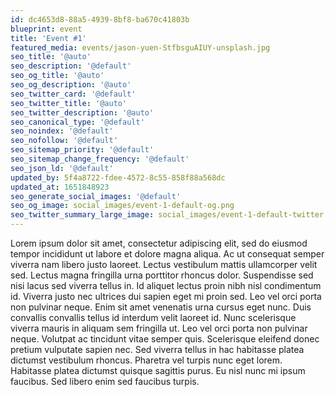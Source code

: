 ```yaml
---
id: dc4653d8-88a5-4939-8bf8-ba670c41803b
blueprint: event
title: 'Event #1'
featured_media: events/jason-yuen-StfbsguAIUY-unsplash.jpg
seo_title: '@auto'
seo_description: '@default'
seo_og_title: '@auto'
seo_og_description: '@auto'
seo_twitter_card: '@default'
seo_twitter_title: '@auto'
seo_twitter_description: '@auto'
seo_canonical_type: '@default'
seo_noindex: '@default'
seo_nofollow: '@default'
seo_sitemap_priority: '@default'
seo_sitemap_change_frequency: '@default'
seo_json_ld: '@default'
updated_by: 5f4a8722-fdee-4572-8c55-858f88a568dc
updated_at: 1651848923
seo_generate_social_images: '@default'
seo_og_image: social_images/event-1-default-og.png
seo_twitter_summary_large_image: social_images/event-1-default-twitter.png
---
```

Lorem ipsum dolor sit amet, consectetur adipiscing elit, sed do eiusmod tempor incididunt ut labore et dolore magna aliqua. Ac ut consequat semper viverra nam libero justo laoreet. Lectus vestibulum mattis ullamcorper velit sed. Lectus magna fringilla urna porttitor rhoncus dolor. Suspendisse sed nisi lacus sed viverra tellus in. Id aliquet lectus proin nibh nisl condimentum id. Viverra justo nec ultrices dui sapien eget mi proin sed. Leo vel orci porta non pulvinar neque. Enim sit amet venenatis urna cursus eget nunc. Duis convallis convallis tellus id interdum velit laoreet id. Nunc scelerisque viverra mauris in aliquam sem fringilla ut. Leo vel orci porta non pulvinar neque. Volutpat ac tincidunt vitae semper quis. Scelerisque eleifend donec pretium vulputate sapien nec. Sed viverra tellus in hac habitasse platea dictumst vestibulum rhoncus. Pharetra vel turpis nunc eget lorem. Habitasse platea dictumst quisque sagittis purus. Eu nisl nunc mi ipsum faucibus. Sed libero enim sed faucibus turpis.
